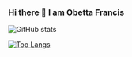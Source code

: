 ### Hi there 👋 I am Obetta Francis


![GitHub stats](https://github-readme-stats.vercel.app/api?username=chasscepts&show_icons=true)

[![Top Langs](https://github-readme-stats.vercel.app/api/top-langs/?username=chasscepts)](https://github.com/chasscepts/github-readme-stats)

<!--
**chasscepts/chasscepts** is a ✨ _special_ ✨ repository because its `README.md` (this file) appears on your GitHub profile.

Here are some ideas to get you started:

- 🔭 I’m currently working on ...
- 🌱 I’m currently learning ...
- 👯 I’m looking to collaborate on ...
- 🤔 I’m looking for help with ...
- 💬 Ask me about ...
- 📫 How to reach me: ...
- 😄 Pronouns: ...
- ⚡ Fun fact: ...
-->
